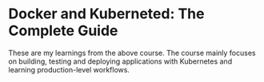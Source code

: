 # Docker and Kuberneted: The Complete Guide

These are my learnings from the above course. The course mainly focuses on building, testing and deploying applications with Kubernetes and learning production-level workflows.